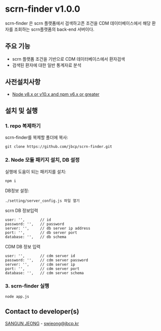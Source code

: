 # scrn-finder v1.0.0
scrn-finder 은 scrn 플랫폼에서 검색하고픈 조건을 CDM 데이터베이스에서 해당 환자를 조회하는 scrn플랫폼의 back-end 서버이다.

## 주요 기능
+ scrn 플랫폼 조건을 기반으로 CDM 데이터베이스에서 환자검색
+ 검색된 환자에 대한 일반 통계자료 분석

## 사전설치사항
+ [Node v8.x or v10.x and npm v6.x or greater](https://nodejs.org/en/download/)

## 설치 및 실행

### 1. repo 복제하기
scrn-finder를 복제할 폴더에 복사:
```
git clone https://github.com/jbcp/scrn-finder.git
```

### 2. Node 모듈 패키지 설치, DB 설정
실행에 도움이 되는 패키지를 설치:
```
npm i 
```

DB정보 설정:
```
./setting/server_config.js 파일 열기
```

scrn DB 정보입력
```
user: '',       // id
password: '',   // password
server: '',     // db server ip address
port: '',       // db server port
database: '',   // db schema
```
CDM DB 정보 입력
```
user: '',       // cdm server id
password: '',   // cdm server password
server: '',     // cdm server ip
port: '',       // cdm server port
database: '',   // cdm server schema
```

### 3. scrn-finder 실행
```
node app.js
```

## Contact to developer(s)
 [SANGUN JEONG](https://github.com/swjeong0502) - swjeong@jbcp.kr
